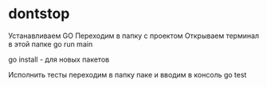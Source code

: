 # dontstop
Устанавливаем GO
Переходим в папку с проектом
Открываем терминал в этой папке
go run main

go install - для новых пакетов

Исполнить тесты
переходим в папку паке и вводим в консоль go test
